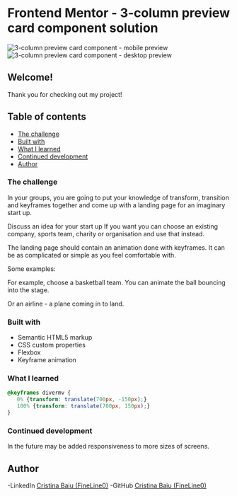 # Frontend Mentor - 3-column preview card component solution
![3-column preview card component - mobile preview](./images/taskscreeenshot-mobile.png)
![3-column preview card component - desktop preview](./images/taskscreeenshot-desktop.png)

## Welcome! 
Thank you for checking out my project!

## Table of contents
- [The challenge](#the-challenge)
- [Built with](#built-with)
- [What I learned](#what-i-learned)
- [Continued development](#continued-development)
- [Author](#author)


### The challenge

In your groups, you are going to put your knowledge of transform, transition and keyframes together and come up with a landing page for an imaginary start up.

Discuss an idea for your start up
If you want you can choose an existing company, sports team, charity or organisation and use that instead. 

The landing page should contain an animation done with keyframes. It can be as complicated or simple as you feel comfortable with.

Some examples:

For example, choose a basketball team. You can animate the ball bouncing into the stage. 

Or an airline - a plane coming in to land.


### Built with

- Semantic HTML5 markup
- CSS custom properties
- Flexbox
- Keyframe animation

### What I learned

```css
@keyframes divermv {
   0% {transform: translate(700px, -150px);}
   100% {transform: translate(700px, 150px);}
}
```

### Continued development
In the future may be added responsiveness to more sizes of screens. 

## Author

-LinkedIn [Cristina Baiu (FineLine0)](https://www.linkedin.com/in/cristinabaiu01/)
-GitHub [Cristina Baiu (FineLine0)](https://github.com/FineLine01)
